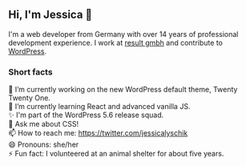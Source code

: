 ## Hi, I'm Jessica 👋

I'm a web developer from Germany with over 14 years of professional development experience. I work at [result gmbh](http://www.result.de) and contribute to [WordPress](https://github.com/WordPress).

### Short facts
🔭 I’m currently working on the new WordPress default theme, Twenty Twenty One.
<br>🌱 I’m currently learning React and advanced vanilla JS.
<br>✨ I'm part of the WordPress 5.6 release squad.
<br>💬 Ask me about CSS!
<br>📫 How to reach me: https://twitter.com/jessicalyschik
<br>😄 Pronouns: she/her
<br>⚡ Fun fact: I volunteered at an animal shelter for about five years.
